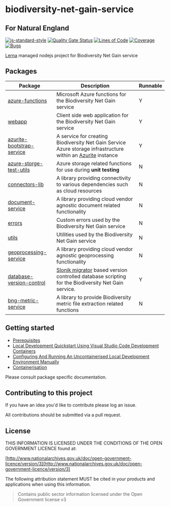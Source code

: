 # biodiversity-net-gain-service

## For Natural England

[![js-standard-style](https://img.shields.io/badge/code%20style-standard-brightgreen.svg)](http://standardjs.com)
[![Quality Gate Status](https://sonarcloud.io/api/project_badges/measure?project=DEFRA_biodiversity-net-gain-service&metric=alert_status)](https://sonarcloud.io/dashboard?id=DEFRA_biodiversity-net-gain-service)
[![Lines of Code](https://sonarcloud.io/api/project_badges/measure?project=DEFRA_biodiversity-net-gain-service&metric=ncloc)](https://sonarcloud.io/dashboard?id=DEFRA_biodiversity-net-gain-service)
[![Coverage](https://sonarcloud.io/api/project_badges/measure?project=DEFRA_biodiversity-net-gain-service&metric=coverage)](https://sonarcloud.io/dashboard?id=DEFRA_biodiversity-net-gain-service)
[![Bugs](https://sonarcloud.io/api/project_badges/measure?project=DEFRA_biodiversity-net-gain-service&metric=bugs)](https://sonarcloud.io/dashboard?id=DEFRA_biodiversity-net-gain-service)

[Lerna](https://lerna.js.org/) managed nodejs project for Biodiversity Net Gain service

## Packages

| Package | Description | Runnable |
| ----------- | ----------- | ----------- |
| [azure-functions](packages/azure-functions) | Microsoft Azure functions for the Biodiversity Net Gain service | Y |
| [webapp](packages/webapp) | Client side web application for the Biodiversity Net Gain service | Y |
| [azurite-bootstrap-service](packages/azurite-bootstrap-service) | A service for creating Biodiversity Net Gain Service Azure storage infrastructure within an [Azurite](https://hub.docker.com/_/microsoft-azure-storage-azurite) instance | Y |
| [azure-storge-test-utils](packages/azure-storge-test-utils) | Azure storage related functions for use during **unit testing** | N |
| [connectors-lib](packages/connectors-lib) | A library providing connectivity to various dependencies such as cloud resources | N |
| [document-service](packages/connectors-lib) | A library providing cloud vendor agnostic document related functionality | N |
| [errors](packages/errors-lib) | Custom errors used by the Biodiversity Net Gain service | N |
| [utils](packages/utils-lib) | Utilities used by the Biodiversity Net Gain service | N |
| [geoprocessing-service](packages/geoprocessing-service) | A library providing cloud vendor agnostic geoprocessing functionality | N |
| [database-version-control](packages/database-version-control) | [Slonik migrator](https://www.npmjs.com/package/@slonik/migrator) based version controlled database scripting for the Biodiversity Net Gain service. | Y |
| [bng-metric-service](packages/bng-metric-service) | A library to provide Biodiversity metric file extraction related functions | N |


## Getting started

* [Prerequisites](docs/prerequisites.md)
* [Local Development Quickstart Using Visual Studio Code Development Containers](docs/local-development-quickstart.md)
* [Configuring And Running An Uncontainerised Local Development Environment Manually](docs/manual-local-development-environment-configuration.md)
* [Containerisation](docs/containerisation.md)

Please consult package specific documentation.

## Contributing to this project

If you have an idea you'd like to contribute please log an issue.

All contributions should be submitted via a pull request.

## License

THIS INFORMATION IS LICENSED UNDER THE CONDITIONS OF THE OPEN GOVERNMENT LICENCE found at:

[http://www.nationalarchives.gov.uk/doc/open-government-licence/version/3](http://www.nationalarchives.gov.uk/doc/open-government-licence/version/3)

The following attribution statement MUST be cited in your products and applications when using this information.
> Contains public sector information licensed under the Open Government license v3
